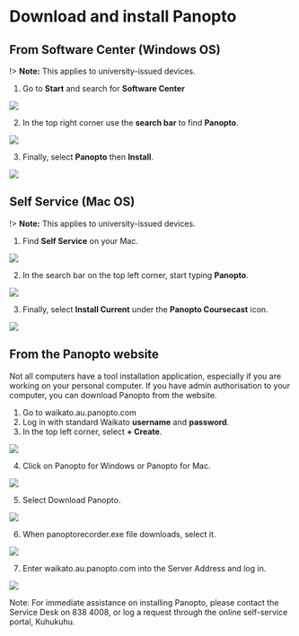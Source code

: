 # Download and install Panopto
## From Software Center (Windows OS)
!> **Note:** This applies to university-issued devices.

1. Go to **Start** and search for **Software Center**
   
 ![](images/software-center-1.png)  
 
2. In the top right corner use the **search bar** to find **Panopto**.

![](images/list.png)

3. Finally, select **Panopto** then **Install**.

![](images/Software-centre-new-UI-1.png)

## Self Service (Mac OS)
!> **Note:** This applies to university-issued devices.

1. Find **Self Service** on your Mac.

![](images/MACSELFSERVICE.png)

2. In the search bar on the top left corner, start typing **Panopto**.

![](images/panopto-self-serice-mac-OS-2.png)

3. Finally, select **Install Current** under the **Panopto Coursecast** icon.

![](images/panopto-self-serice-mac-OS-3.png)

## From the Panopto website

Not all computers have a tool installation application, especially if you are working on your personal computer. If you have admin authorisation to your computer, you can  download Panopto from the website.

1. Go to waikato.au.panopto.com
2. Log in with standard Waikato **username** and **password**.
3. In the top left corner, select **+ Create**.

![](images/create-mac.png)

4. Click on Panopto for Windows or Panopto for Mac.
   
![](images/Panopto-for-....png)

5. Select Download Panopto.

![](images/Download-online.png)

6. When panoptorecorder.exe file downloads, select it.

![](images/panopto-exe-file-1.png)

7. Enter waikato.au.panopto.com into the Server Address and log in.

![](images/Panopto-Set-Up.png)


Note: For immediate assistance on installing Panopto, please contact the Service Desk on 838 4008, or log a request through the online self-service portal, Kuhukuhu.

